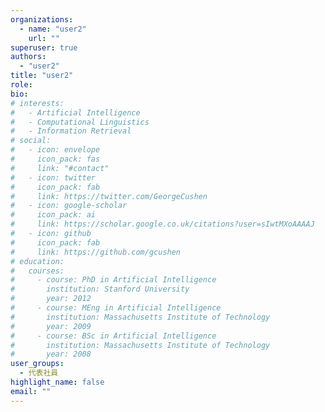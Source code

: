 ```yaml
---
organizations:
  - name: "user2"
    url: ""
superuser: true
authors:
  - "user2"
title: "user2"
role: 
bio: 
# interests:
#   - Artificial Intelligence
#   - Computational Linguistics
#   - Information Retrieval
# social:
#   - icon: envelope
#     icon_pack: fas
#     link: "#contact"
#   - icon: twitter
#     icon_pack: fab
#     link: https://twitter.com/GeorgeCushen
#   - icon: google-scholar
#     icon_pack: ai
#     link: https://scholar.google.co.uk/citations?user=sIwtMXoAAAAJ
#   - icon: github
#     icon_pack: fab
#     link: https://github.com/gcushen
# education:
#   courses:
#     - course: PhD in Artificial Intelligence
#       institution: Stanford University
#       year: 2012
#     - course: MEng in Artificial Intelligence
#       institution: Massachusetts Institute of Technology
#       year: 2009
#     - course: BSc in Artificial Intelligence
#       institution: Massachusetts Institute of Technology
#       year: 2008
user_groups:
  - 代表社員
highlight_name: false
email: ""
---
```


